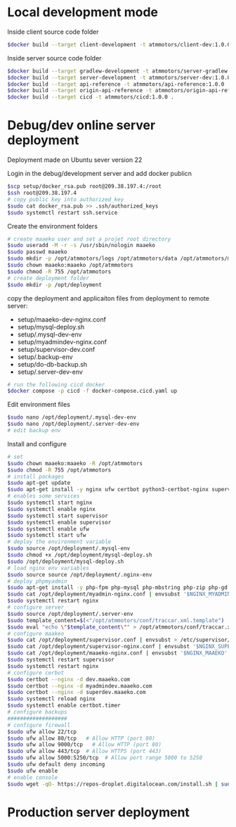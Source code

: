 # Local development mode

Inside client source code folder

```bash
$docker build --target client-development -t atmmotors/client-dev:1.0.0 .
```

Inside server source code folder

```bash
$docker build --target gradlew-development -t atmmotors/server-gradlew:1.0.0 .
$docker build --target server-development -t atmmotors/server-dev:1.0.0 .
$docker build --target api-reference -t atmmotors/api-reference:1.0.0 .
$docker build --target origin-api-reference -t atmmotors/origin-api-reference:1.0.0 .
$docker build --target cicd -t atmmotors/cicd:1.0.0 .
```

# Debug/dev online server deployment 

Deployment made on Ubuntu sever version 22

Login in the debug/development server and add docker publicn

```bash
$scp setup/docker_rsa.pub root@209.38.197.4:/root
$ssh root@209.38.197.4 
# copy public key into authorized_key
$sudo cat docker_rsa.pub >> .ssh/authorized_keys 
$sudo systemctl restart ssh.service
```

Create the environment folders

```bash
# create maaeko user and set a projet root directory
$sudo useradd -M -r -s /usr/sbin/nologin maaeko
$sudo passwd maaeko
$sudo mkdir -p /opt/atmmotors/logs /opt/atmmotors/data /opt/atmmotors/media /opt/atmmotors/conf 
$sudo chown maaeko:maaeko /opt/atmmotors
$sudo chmod -R 755 /opt/atmmotors
# create deployment folder
$sudo mkdir -p /opt/deployment
```

copy the deployment and applicaiton files from deployment to remote server:
   - setup/maaeko-dev-nginx.conf
   - setup/mysql-deploy.sh
   - setup/.mysql-dev-env
   - setup/myadmindev-nginx.conf
   - setup/supervisor-dev.conf
   - setup/.backup-env
   - setup/do-db-backup.sh
   - setup/.server-dev-env

```bash
# run the following cicd docker 
$docker compose -p cicd -f docker-compose.cicd.yaml up
```

Edit environment files

```bash
$sudo nano /opt/deployment/.mysql-dev-env
$sudo nano /opt/deployment/.server-dev-env
# edit backup env
```

Install and configure

```bash
# set 
$sudo chown maaeko:maaeko -R /opt/atmmotors
$sudo chmod -R 755 /opt/atmmotors
# install packages
$sudo apt-get update
$sudo apt-get install -y nginx ufw certbot python3-certbot-nginx supervisor openjdk-17-jdk
# enables some services
$sudo systemctl start nginx
$sudo systemctl enable nginx
$sudo systemctl start supervisor
$sudo systemctl enable supervisor
$sudo systemctl enable ufw
$sudo systemctl start ufw
# deploy the environment variable
$sudo source /opt/deployment/.mysql-env 
$sudo chmod +x /opt/deployment/mysql-deploy.sh
$sudo /opt/deployment/mysql-deploy.sh
# load nginx env variables
$sudo source source /opt/deployment/.nginx-env
# deploy phpmyadmin
$sudo apt-get install -y php-fpm php-mysql php-mbstring php-zip php-gd php-json php-curl php-memcached php-intl php-xmlrpc php-ldap php-imagick phpmyadmin
$sudo cat /opt/deployment/myadmin-nginx.conf | envsubst '$NGINX_MYADMIN' > /etc/nginx/sites-enabled/myadmin.conf
$sudo systemctl restart nginx
# configure server
$sudo source /opt/deployment/.server-env
$sudo template_content=$(<"/opt/atmmotors/conf/traccar.xml.template")
$sudo eval "echo \"$template_content\"" > /opt/atmmotors/conf/traccar.xml
# configure maakeo
$sudo cat /opt/deployment/supervisor.conf | envsubst > /etc/supervisor/conf.d/maaeko.conf
$sudo cat /opt/deployment/supervisor-nginx.conf | envsubst '$NGINX_SUPERVISOR' > /etc/nginx/sites-enabled/supervisor
$sudo cat /opt/deployment/maaeko-nginx.conf | envsubst '$NGINX_MAAEKO' >  /etc/nginx/sites-enabled/maaeko.conf
$sudo systemctl restart supervisor
$sudo systemctl restart nginx
# configure cerbot
$sudo certbot --nginx -d dev.maaeko.com
$sudo certbot --nginx -d myadmindev.maaeko.com
$sudo certbot --nginx -d superdev.maaeko.com
$sudo systemctl reload nginx
$sudo systemctl enable certbot.timer
# configure backups 
###################
# configure firewall
$sudo ufw allow 22/tcp
$sudo ufw allow 80/tcp   # Allow HTTP (port 80)
$sudo ufw allow 9000/tcp   # Allow HTTP (port 80)
$sudo ufw allow 443/tcp  # Allow HTTPS (port 443)
$sudo ufw allow 5000:5250/tcp  # Allow port range 5000 to 5250
$sudo ufw default deny incoming
$sudo ufw enable
# enable console 
$sudo wget -qO- https://repos-droplet.digitalocean.com/install.sh | sudo bash
```

# Production server deployment
